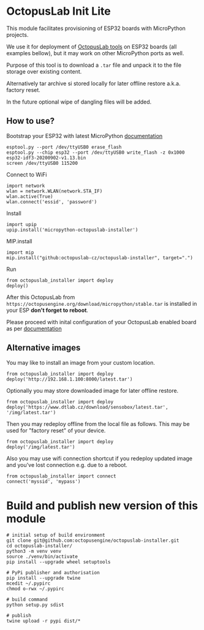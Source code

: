 # OctopusLab Init Lite

This module facilitates provisioning of ESP32 boards with MicroPython projects.

We use it for deployment of [OctopusLab tools](https://docs.octopuslab.cz/) on ESP32 boards (all examples bellow), but it may work on other MicroPython ports as well.

Purpose of this tool is to download a `.tar` file and unpack it to the file storage over existing content.

Alternatively tar archive si stored locally for later offline restore a.k.a. factory reset.

In the future optional wipe of dangling files will be added.

## How to use?

Bootstrap your ESP32 with latest MicroPython [documentation](https://docs.micropython.org/en/latest/esp32/tutorial/intro.html#esp32-intro)

```
esptool.py --port /dev/ttyUSB0 erase_flash
esptool.py --chip esp32 --port /dev/ttyUSB0 write_flash -z 0x1000 esp32-idf3-20200902-v1.13.bin
screen /dev/ttyUSB0 115200
```

Connect to WiFi
```
import network
wlan = network.WLAN(network.STA_IF)
wlan.active(True)
wlan.connect('essid', 'password')
```

Install
```
import upip
upip.install('micropython-octopuslab-installer')
```


MIP.install

```
import mip
mip.install("github:octopuslab-cz/octopuslab-installer", target=".")
```


Run
```
from octopuslab_installer import deploy
deploy()
```

After this OctopusLab from `https://octopusengine.org/download/micropython/stable.tar` is installed in your ESP **don't forget to reboot**.

Please proceed with inital configuration of your OctopusLab enabled board as per [documentation](https://docs.octopuslab.cz/install/#setup-nastaveni-systemu)

## Alternative images

You may like to install an image from your custom location.

```
from octopuslab_installer import deploy
deploy('http://192.168.1.100:8000/latest.tar')
```

Optionally you may store downloaded image for later offline restore.

```
from octopuslab_installer import deploy
deploy('https://www.dtlab.cz/download/sensobox/latest.tar', '/img/latest.tar')
```

Then you may redeploy offline from the local file as follows. This may be used for "factory reset" of your device.

```
from octopuslab_installer import deploy
deploy('/img/latest.tar')
```

Also you may use wifi connection shortcut if you redeploy updated image and you've lost connection e.g. due to a reboot.

```
from octopuslab_installer import connect
connect('myssid', 'mypass')
```

# Build and publish new version of this module

```
# initial setup of build environment
git clone git@github.com:octopusengine/octopuslab-installer.git
cd octopuslab-installer/
python3 -m venv venv
source ./venv/bin/activate
pip install --upgrade wheel setuptools

# PyPi publisher and authorisation
pip install --upgrade twine
mcedit ~/.pypirc
chmod o-rwx ~/.pypirc

# build command
python setup.py sdist

# publish
twine upload -r pypi dist/*
```
